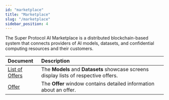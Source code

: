 ```yaml
---
id: "marketplace"
title: "Marketplace"
slug: "/marketplace"
sidebar_position: 4
---
```


The Super Protocol AI Marketplace is a distributed blockchain-based system that connects providers of AI models, datasets, and confidential computing resources and their customers.

| **Document** | **Description** |
| :- | :- |
| [List of Offers](/ai-marketplace/marketplace/list) | The **Models** and **Datasets** showcase screens display lists of respective offers. |
| [Offer](/ai-marketplace/marketplace/offer) | The **Offer** window contains detailed information about an offer. |